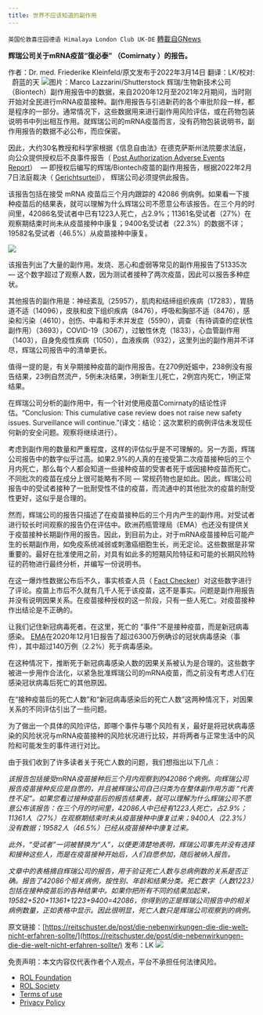 ```yaml
---
title: 世界不应该知道的副作用
---
```

`英国伦敦喜庄园德语 Himalaya London Club UK-DE` [轉載自GNews](https://gnews.org/zh-hans/2184912/)

**辉瑞公司关于mRNA疫苗“復必泰” （Comirnaty ）的报告。**

作者：Dr. med. Friederike Kleinfeld/原文发布于2022年3月14日
翻译：LK/校对:   蔚蓝的天
![](https://assets.gnews.org/wp-content/uploads/2022/03/image1-2-4.jpg)图片：Marco Lazzarini/Shutterstock
辉瑞/生物新技术公司（Biontech）副作用报告中的数据，来自2020年12月至2021年2月期间，当时刚开始对全民进行mRNA疫苗接种。副作用报告与引进新药的各个审批阶段一样，都是程序的一部分。通常情况下，这些数据用来进行副作用风险评估，或在药物包装说明书中列出相互作用。就辉瑞公司的mRNA疫苗而言，没有药物包装说明书，副作用报告的数据不必公布，而应保密。

因此，大约30名教授和科学家根据《信息自由法》在德克萨斯州法院要求法庭，向公众提供授权后不良事件报告（ [Post Authorization Adverse Events Report](https://archive.org/details/cumulative-analysis-of-post-authorization-adverse-event-reports-of-pf-07302048-bnt162b2/page/6/mode/2up)）  — 即授权后编写的辉瑞/Biontech疫苗的副作用报告，根据2022年2月7日法庭裁决（ [Gerichtsurteil](https://phmpt.org/wp-content/uploads/2022/02/Order-February-7-2022.pdf)）， 辉瑞公司必须提供此报告。

该报告包括在接受 mRNA 疫苗后三个月内跟踪的 42086 例病例。如果看一下接种疫苗后的结果表，就可以理解为什么辉瑞公司不愿意公布该报告。在三个月的时间里，42086名受试者中已有1223人死亡，占2.9%；11361名受试者（27%）在观察期结束时尚未从疫苗接种中康复；9400名受试者（22.3%）的数据不详；19582名受试者（46.5%）从疫苗接种中康复。

![](https://assets.gnews.org/wp-content/uploads/2022/03/20220316-1-2.jpg)

该报告列出了大量的副作用。发烧、恶心和虚弱等常见的副作用报告了51335次  — 这个数字超过了观察人数，因为测试者接种了两次疫苗，因此可以报告多种症状。

其他报告的副作用是：神经紊乱（25957），肌肉和结缔组织疾病（17283），胃肠道不适（14096），皮肤和皮下组织疾病（8476），呼吸和胸部不适（8476），感染和污染（4610），创伤、中毒和手术并发症（5590），调查（有待调查的症状性副作用）（3693），COVID-19（3067），过敏性休克（1833），心血管副作用（1403），自身免疫性疾病（1050），血液疾病（932），这里列出的副作用并不详尽，辉瑞公司报告中的清单更长。

值得一提的是，有关孕期接种疫苗的副作用报告。在270例妊娠中，238例没有报告结果，23例自然流产，5例未决结果，3例新生儿死亡，2例宫内死亡，1例正常结果。

在辉瑞公司分析的副作用中，有一个针对使用疫苗Comirnaty的结论性评估。“Conclusion: This cumulative case review does not raise new safety issues. Surveillance will continue.”(译文：结论：这次累积的病例评估未发现任何新的安全问题。观察将继续进行）。

考虑到副作用的数量和严重程度，这样的评估似乎是不可理解的。另一方面，辉瑞公司报告中的数字似乎过高。如果2.9%的人真的在接受第二次疫苗接种后的三个月内死亡，那么每个人都会知道一些接种疫苗的受害者死于或因接种疫苗而死亡。不同批次的疫苗在成分上很可能略有不同 — 常规药物也是如此。因此，辉瑞公司报告中的受试者接种了一批耐受性不佳的疫苗，而流通中的其他批次的疫苗的耐受性更好，这似乎是合理的。

然而，辉瑞公司的报告只描述了在疫苗接种后的三个月内产生的副作用。对受试者进行较长时间观察的报告仍在评估中。欧洲药瓶管理局（EMA）也还没有提供关于疫苗接种长期副作用的报告。因此，到目前为止，对于mRNA疫苗接种后可能产生的长期副作用，如免疫系统减弱或刺激癌细胞生长，尚无定论。这些数据是非常重要的。最好在批准使用之前，对具有如此多的短期风险特征和可能的长期风险特征的药物进行最终分析，并编写一份说明书。

在这一爆炸性数据公布后不久，事实核查人员（ [Fact Checker](https://leadstories.com/hoax-alert/2021/12/fact-check-pfizer-vaccine-document-does-not-say-thousands-were-killed.html)）对这些数字进行了评论。疫苗上市后不久就有几千人死于该疫苗，这不是事实。问题是副作用报告并没有说明因果关系。在疫苗接种授权的这一阶段，只有一些人死亡。对疫苗接种作出结论是不正确的。

让我们记住新冠病毒死者。在这里，死亡的 “事件”不是接种疫苗，而是新冠病毒感染。 [EMA](https://www.ema.europa.eu/en/documents/assessment-report/comirnaty-epar-public-assessment-report_en.pdf)在2020年12月1日报告了超过6300万例确诊的冠状病毒感染（事件），其中超过140万例（2.2%）死于病毒感染。

在这种情况下，推断死于新冠病毒感染人数的因果关系被认为是合理的。这些数字被进一步用作合法化，以紧急批准辉瑞公司的mRNA疫苗，而之前没有考虑人们在感染冠状病毒后死亡的其他原因。

在“接种疫苗后的死亡人数”和“新冠病毒感染后的死亡人数”这两种情况下，对因果关系的不同评估引出了一些问题。

为了做出一个具体的风险评估，即哪个事件与哪个风险有关，最好是将冠状病毒感染的风险状况与mRNA疫苗接种的风险状况进行比较，并将两者与正常生活中的风险和可能发生的事件进行对比。

由于我们收到了许多读者关于死亡人数的问题，我们想指出以下几点：

*该报告包括接受mRNA疫苗接种后三个月内观察到的42086个病例。向辉瑞公司报告疫苗接种反应是自愿的，并且被辉瑞公司自己归类为在整体副作用方面 “代表性不足”。如果您看过接种疫苗后的报告结果表，就可以理解为什么辉瑞公司不愿意公布该报告：在三个月的时间里，42086人中已经有1223人死亡，占2.9%；11361人（27%）在观察期结束时未从疫苗接种中康复过来；9400人（22.3%）没有数据；19582人（46.5%）已经从疫苗接种中康复过来。*

*此外，“受试者”一词被替换为“人”，以便更清楚地表明，辉瑞公司事先并没有选择和接种这些人，而是在疫苗接种开始后，人们自愿参加，随后被纳入报告。*

*文章中的表格摘自辉瑞公司的报告，用于验证死亡人数与总病例数的关系是否正确。报告了42086个相关病例，按性别、年龄和结果分类。死亡数字（人数1223）包括在接种疫苗后的各种结果中。如果你把所有不同的结果加起来，19582+520+11361+1223+9400=42086，你得到的正是辉瑞公司报告中的相关病例数量，正如表格中显示。因此很明显，死亡人数只是辉瑞公司观察到的病例。*

原文链接：[https://reitschuster.de/post/die-nebenwirkungen-die-die-welt-nicht-erfahren-sollte/](https://reitschuster.de/post/die-nebenwirkungen-die-die-welt-nicht-erfahren-sollte/)
发布：LK
![](https://assets.gnews.org/wp-content/uploads/2021/09/战鹰团新logo2021-07-01.jpg)
 

免责声明：本文内容仅代表作者个人观点，平台不承担任何法律风险。

- [ROL Foundation](https://rolfoundation.org/)
- [ROL Society](https://rolsociety.org/)
- [Terms of use](https://gnews.org/terms-of-use-3/)
- [Privacy Policy](https://gnews.org/privacy-policy/)
